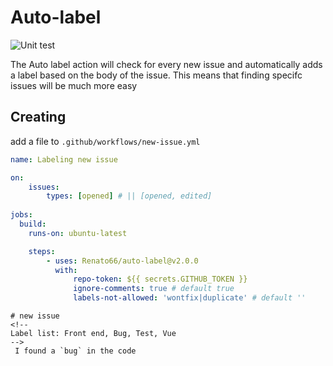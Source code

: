 # Auto-label

![Unit test](https://github.com/Renato66/auto-label/workflows/Unit%20test/badge.svg)

The Auto label action will check for every new issue and automatically adds a label based on the body of the issue. This means that finding specifc issues will be much more easy

## Creating

add a file to `.github/workflows/new-issue.yml`

```yml
name: Labeling new issue

on:
    issues:
        types: [opened] # || [opened, edited]
    
jobs:
  build:
    runs-on: ubuntu-latest

    steps: 
        - uses: Renato66/auto-label@v2.0.0
          with:
              repo-token: ${{ secrets.GITHUB_TOKEN }}
              ignore-comments: true # default true
              labels-not-allowed: 'wontfix|duplicate' # default ''

```

```
# new issue
<!--
Label list: Front end, Bug, Test, Vue
-->
 I found a `bug` in the code 
```